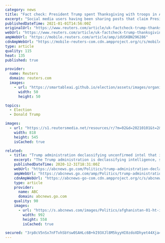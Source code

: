 ```yaml
---
category: news
title: "Fact check: President Trump spent Thanksgiving with troops in Afghanistan in 2019, not 2020"
excerpt: "Social media users having been sharing posts that claim President Donald Trump spent Thanksgiving 2020 with troops in Bagram, Afghanistan, not playing golf. This claim is false: the photo of Trump in Bagram is from 2019."
publishedDateTime: 2021-01-01T14:56:00Z
originalUrl: "https://www.reuters.com/article/uk-factcheck-trump-thanksgiving-afghanis/fact-check-president-trump-spent-thanksgiving-with-troops-in-afghanistan-in-2019-not-2020-idUSKBN296286"
webUrl: "https://www.reuters.com/article/uk-factcheck-trump-thanksgiving-afghanis/fact-check-president-trump-spent-thanksgiving-with-troops-in-afghanistan-in-2019-not-2020-idUSKBN296286"
ampWebUrl: "https://mobile.reuters.com/article/amp/idUSKBN296286"
cdnAmpWebUrl: "https://mobile-reuters-com.cdn.ampproject.org/c/s/mobile.reuters.com/article/amp/idUSKBN296286"
type: article
quality: 115
heat: 135
published: true

provider:
  name: Reuters
  domain: reuters.com
  images:
    - url: "https://smartableai.github.io/election/assets/images/organizations/reuters.com-50x50.jpg"
      width: 50
      height: 50

topics:
  - Election
  - Donald Trump

images:
  - url: "https://s1.reutersmedia.net/resources/r/?m=02&d=20210101&t=2&i=1546338440&w=&fh=545px&fw=&ll=&pl=&sq=&r=LYNXMPEH00140"
    width: 818
    height: 545
    isCached: true

related:
  - title: "Trump administration declassifying unconfirmed intel that indicates China offered bounties to attack Americans in Afghanistan, official says"
    excerpt: "The Trump administration is declassifying intelligence, so far unconfirmed, that indicates China offered bounties to non-state actors to attack American soldiers in Afghanistan, according to a senior administration official."
    publishedDateTime: 2020-12-31T18:31:00Z
    webUrl: "https://abcnews.go.com/Politics/trump-administration-declassifying-unconfirmed-intel-china-offered-bounties/story?id=74988333"
    ampWebUrl: "https://abcnews.go.com/amp/Politics/trump-administration-declassifying-unconfirmed-intel-china-offered-bounties/story?id=74988333"
    cdnAmpWebUrl: "https://abcnews-go-com.cdn.ampproject.org/c/s/abcnews.go.com/amp/Politics/trump-administration-declassifying-unconfirmed-intel-china-offered-bounties/story?id=74988333"
    type: article
    provider:
      name: ABC
      domain: abcnews.go.com
    quality: 90
    images:
      - url: "https://s.abcnews.com/images/Politics/afghanistan-01-ht-iwb-201231_1609429730546_hpMain_16x9_992.jpg"
        width: 992
        height: 558
        isCached: true

secured: "3rp8cV5nSx7nFTvhSbYsw0SAHLc6B+kI93XJl8M5kyyHI0zdoXDhyet44Xja43oHhLptS8/GWYDN4ypGx5AHfN6fOtS7rkBBxaJG5wFvQ7gq0NGPqfm1e3JnZx4cEu6/s3wzRn7chQ0LLJmx5Y7BNH0CZS/ucaytXhpR6B0SWEnl6v5S0p/W1BTnQMG8yK1LtQhwx2+3ycs43l6A1OrMiSb/mVVdLQiqU4d+qi//C60TPGmuKw0nosNATRjlGaDDyBwkqaNat59K0AEnQxOZ8zbK3NDP5pMbKT7Zs6R9Pyi/YCan5QfoeVlrAWN/1ZYbGxMdFW/jsxNjKVe5qyDMI3cUHXTeGDXIsVxU3K0exfM=;0X/ncIqUdVDXqQheJTXXEg=="
---
```


